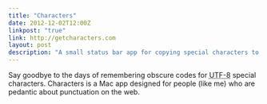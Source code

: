 ```yaml
---
title: "Characters"
date: 2012-12-02T12:00Z
linkpost: "true"
link: http://getcharacters.com
layout: post
description: "A small status bar app for copying special characters to the clipboard"
---
```


Say goodbye to the days of remembering obscure codes for <abbr title="8bit Universal Character Set Transformation Format">UTF-8</abbr> special characters. Characters is a Mac app designed for people (like me) who are pedantic about punctuation on the web.